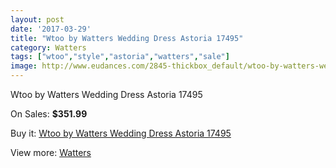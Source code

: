 ```yaml
---
layout: post
date: '2017-03-29'
title: "Wtoo by Watters Wedding Dress Astoria 17495"
category: Watters
tags: ["wtoo","style","astoria","watters","sale"]
image: http://www.eudances.com/2845-thickbox_default/wtoo-by-watters-wedding-dress-astoria-17495.jpg
---
```

Wtoo by Watters Wedding Dress Astoria 17495

On Sales: **$351.99**
<a href="https://www.eudances.com/en/watters/975-wtoo-by-watters-wedding-dress-astoria-17495.html"><amp-img layout="responsive" width="600" height="600" src="//www.eudances.com/2845-thickbox_default/wtoo-by-watters-wedding-dress-astoria-17495.jpg" alt="Wtoo by Watters Wedding Dress Astoria 17495 0" /></a>
<a href="https://www.eudances.com/en/watters/975-wtoo-by-watters-wedding-dress-astoria-17495.html"><amp-img layout="responsive" width="600" height="600" src="//www.eudances.com/2846-thickbox_default/wtoo-by-watters-wedding-dress-astoria-17495.jpg" alt="Wtoo by Watters Wedding Dress Astoria 17495 1" /></a>

Buy it: [Wtoo by Watters Wedding Dress Astoria 17495](https://www.eudances.com/en/watters/975-wtoo-by-watters-wedding-dress-astoria-17495.html "Wtoo by Watters Wedding Dress Astoria 17495")

View more: [Watters](https://www.eudances.com/en/12-watters "Watters")